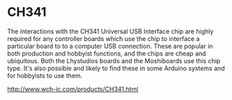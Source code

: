 
# CH341

The interactions with the CH341 Universal USB Interface chip are highly required for any controller boards which use the chip to interface a particular board to to a computer USB connection. These are popular in both production and hobbyist functions, and the chips are cheap and ubiquitous. Both the Lhystudios boards and the Moshiboards use this chip type. It's also possible and likely to find these in some Arduino systems and for hobbyists to use them. 


http://www.wch-ic.com/products/CH341.html